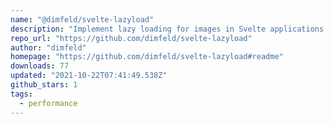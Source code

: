 ```yaml
---
name: "@dimfeld/svelte-lazyload"
description: "Implement lazy loading for images in Svelte applications."
repo_url: "https://github.com/dimfeld/svelte-lazyload"
author: "dimfeld"
homepage: "https://github.com/dimfeld/svelte-lazyload#readme"
downloads: 77
updated: "2021-10-22T07:41:49.538Z"
github_stars: 1
tags: 
  - performance
---
```

